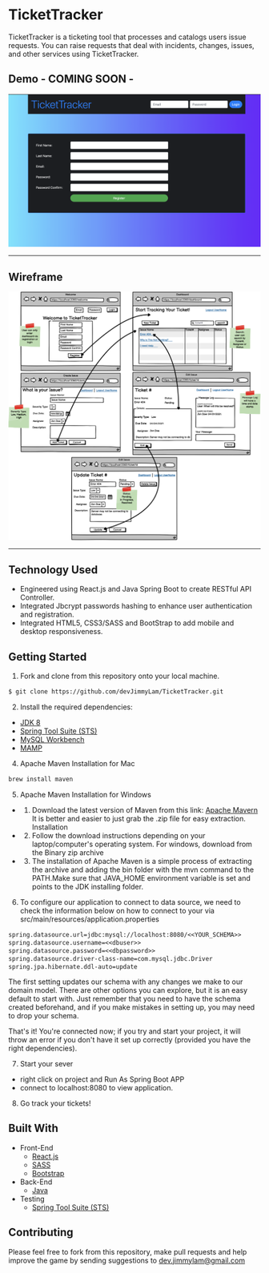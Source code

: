 
# TicketTracker
TicketTracker is a ticketing tool that processes and catalogs users issue requests. You can raise requests that deal with incidents, changes, issues, and other services using TicketTracker. 
## Demo - COMING SOON -
<p align="center">
  <img src="./tt_welcome.png">
</p>
<hr/>

## Wireframe
<p align="center">
  <img src="./wirframe_tt.png">
</p>
<hr/>

## Technology Used 
- Engineered using React.js and Java Spring Boot to create RESTful API Controller.
- Integrated Jbcrypt passwords hashing to enhance user authentication and registration.
- Integrated HTML5, CSS3/SASS and BootStrap to add mobile and desktop responsiveness.


## Getting Started
1. Fork and clone from this repository onto your local machine.
```bash
$ git clone https://github.com/devJimmyLam/TicketTracker.git
```
2. Install the required dependencies:
* [JDK 8](http://www.oracle.com/technetwork/java/javase/downloads/jdk8-downloads-2133151.html/) 
* [Spring Tool Suite (STS)](https://spring.io/tools/)
* [MySQL Workbench](https://dev.mysql.com/downloads/workbench/#downloads)
* [MAMP](https://www.mamp.info/en/mac/)

4. Apache Maven Installation for Mac
```bash
brew install maven
```
5. Apache Maven Installation for Windows
 - 1. Download the latest version of Maven from this link: [Apache Mavern](http://maven.apache.org/download.cgi.) It is better and easier to just grab the .zip file for easy extraction.
Installation

 - 2. Follow the download instructions depending on your laptop/computer's operating system. For windows, download from the Binary zip archive

 - 3. The installation of Apache Maven is a simple process of extracting the archive and adding the bin folder with the mvn command to the PATH.Make sure that JAVA_HOME environment variable is set and points to the JDK installing folder.
 
 6. To configure our application to connect to data source, we need to check the information below on how to connect to your <SCHEMA> via src/main/resources/application.properties
```
spring.datasource.url=jdbc:mysql://localhost:8080/<<YOUR_SCHEMA>>
spring.datasource.username=<<dbuser>>
spring.datasource.password=<<dbpassword>>
spring.datasource.driver-class-name=com.mysql.jdbc.Driver
spring.jpa.hibernate.ddl-auto=update
```
The first setting updates our schema with any changes we make to our domain model. There are other options you can explore, but it is an easy default to start with. Just remember that you need to have the schema created beforehand, and if you make mistakes in setting up, you may need to drop your schema.

That's it! You're connected now; if you try and start your project, it will throw an error if you don't have it set up correctly (provided you have the right dependencies).

7. Start your sever
- right click on project and Run As Spring Boot APP
- connect to localhost:8080 to view application.

8. Go track your tickets!


## Built With
* Front-End
  * [React.js](https://reactjs.org/)
  * [SASS](https://sass-lang.com/)
  * [Bootstrap](https://getbootstrap.com/docs/5.0/getting-started/introduction/)
* Back-End
  * [Java](https://www.oracle.com/java/technologies/)
* Testing
  * [Spring Tool Suite (STS)](https://spring.io/tools/)

## Contributing
Please feel free to fork from this repository, make pull requests and help improve the game by sending suggestions to dev.jimmylam@gmail.com
